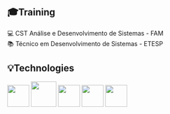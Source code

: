 <div>
  <h2>🎓Training </h2>
💻 CST Análise e Desenvolvimento de Sistemas - FAM <br>
📚 Técnico em Desenvolvimento de Sistemas - ETESP <br>
  <h2>💡Technologies </h2>
<div> 
  <img src=https://img.icons8.com/?size=100&id=90519&format=png&color=000000 width="50"/>
  <img src=https://img.icons8.com/?size=100&id=13679&format=png&color=000000 width="58"/>
  <img src=https://img.icons8.com/?size=100&id=scxsUnmdXhbU&format=png&color=228BE6 width="50"/>
  <img src=https://img.icons8.com/?size=100&id=108784&format=png&color=000000 width="50"/>
  <img src=https://img.icons8.com/?size=100&id=qGUfLiYi1bRN&format=png&color=000000 width="50"/>
</div>
